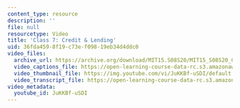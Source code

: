 ```yaml
---
content_type: resource
description: ''
file: null
resourcetype: Video
title: 'Class 7: Credit & Lending'
uid: 36fda459-8f19-c73e-f098-19eb34d4ddc0
video_files:
  archive_url: https://archive.org/download/MIT15.S08S20/MIT15_S08S20_Class07_300k.mp4
  video_captions_file: https://open-learning-course-data-rc.s3.amazonaws.com/15-s08-fintech-shaping-the-financial-world-spring-2020/17fbc0eeb5ac51ff85561edbfd88e751_JuKKBf-uSDI.vtt
  video_thumbnail_file: https://img.youtube.com/vi/JuKKBf-uSDI/default.jpg
  video_transcript_file: https://open-learning-course-data-rc.s3.amazonaws.com/15-s08-fintech-shaping-the-financial-world-spring-2020/1911e59b3f6faf9310b067714b166994_JuKKBf-uSDI.pdf
video_metadata:
  youtube_id: JuKKBf-uSDI
---
```

